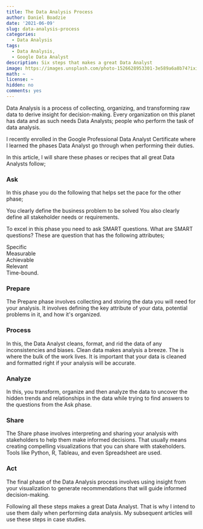 ```yaml
---
title: The Data Analysis Process
author: Daniel Boadzie
date: '2021-06-09'
slug: data-analysis-process
categories:
  - Data Analysis
tags:
  - Data Analysis, 
  - Google Data Analyst
description: Six steps that makes a great Data Analyst
image: https://images.unsplash.com/photo-1526628953301-3e589a6a8b74?ixid=MnwxMjA3fDB8MHxwaG90by1wYWdlfHx8fGVufDB8fHx8&ixlib=rb-1.2.1&auto=format&fit=crop&w=995&q=80
math: ~
license: ~
hidden: no
comments: yes
---
```




Data Analysis is a process of collecting, organizing, and transforming raw data to derive insight for decision-making. Every organization on this planet has data and as such needs Data Analysts; people who perform the task of data analysis. 

I recently enrolled in the Google Professional Data Analyst Certificate where I learned the phases Data Analyst go through when performing their duties.

In this article, I will share these phases or recipes that all great Data Analysts follow;

### Ask 

In this phase you do the following that helps set the pace for the other phase;

You clearly define the business problem to be solved
You also clearly define all stakeholder needs or requirements.

To excel in this phase you need to ask SMART questions. What are SMART questions? These are question that has the following attributes;

Specific<br/>
Measurable<br/>
Achievable <br/>
Relevant <br/>
Time-bound.

### Prepare
The Prepare phase involves collecting and storing the data you will need for your analysis. It involves defining the key attribute of your data, potential problems in it, and how it's organized.

### Process 
In this, the Data Analyst cleans, format, and rid the data of any inconsistencies and biases. Clean data makes analysis a breeze. The is where the bulk of the work lives. It is important that your data is cleaned and formatted right if your analysis will be accurate.

### Analyze
In this, you transform, organize and then analyze the data to uncover the hidden trends and relationships in the data while trying to find answers to the questions from the Ask phase.

### Share 
The Share phase involves interpreting and sharing your analysis with stakeholders to help them make informed decisions. That usually means creating compelling visualizations that you can share with stakeholders. Tools like Python, R, Tableau, and even Spreadsheet are used.

### Act
The final phase of the Data Analysis process involves using insight from your visualization to generate recommendations that will guide informed decision-making. 

Following all these steps makes a great Data Analyst. That is why I intend to use them daily when performing data analysis. My subsequent articles will use these steps in case studies. 